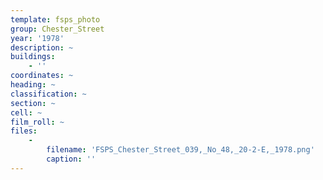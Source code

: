 ```yaml
---
template: fsps_photo
group: Chester_Street
year: '1978'
description: ~
buildings:
    - ''
coordinates: ~
heading: ~
classification: ~
section: ~
cell: ~
film_roll: ~
files:
    -
        filename: 'FSPS_Chester_Street_039,_No_48,_20-2-E,_1978.png'
        caption: ''
---
```

